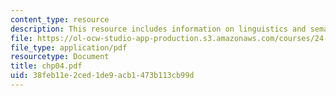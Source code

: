 ```yaml
---
content_type: resource
description: This resource includes information on linguistics and semantics.
file: https://ol-ocw-studio-app-production.s3.amazonaws.com/courses/24-241-logic-i-fall-2005/38feb11e2ced1de9acb1473b113cb99d_chp04.pdf
file_type: application/pdf
resourcetype: Document
title: chp04.pdf
uid: 38feb11e-2ced-1de9-acb1-473b113cb99d
---
```

